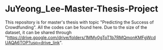 # JuYeong_Lee-Master-Thesis-Project
This repository is for master's thesis with topic "Predicting the Success of Crowdfunding". All the codes can be found here. Due to the size of the dataset, it can be shared through "https://drive.google.com/drive/folders/1MMy0gToT1b7RMQmonKMFgWcdUAQA6TOP?usp=drive_link".
